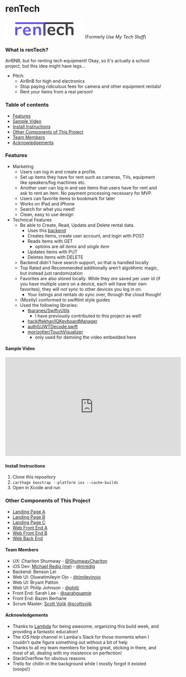 # renTech
![rentech logo](https://github.com/usemytechstuff/Use-My-Tech-Stuff-iOS/blob/master/assets/rentechLogo4.png)
(Formerly *Use My Tech Stuff*)

### What is renTech?
AirBNB, but for renting tech equipment! Okay, so it's actually a school project, but this idea might have legs...

* Pitch:
	* AirBnB for high end electronics
	* Stop paying ridiculous fees for camera and other equipment rentals!
	* Rent your items from a real person!

### Table of contents
* [Features](#features)
* [Sample Video](#samplevideo)
* [Install Instructions](#installinstructions)
* [Other Components of This Project](#othercomponentsofthisproject)
* [Team Members](#teammembers)
* [Acknowledgements](#acknowledgements)

### Features
* Marketing
	* Users can log in and create a profile. 
	* Set up items they have for rent such as cameras, TVs, equipment like speakers/fog machines etc. 
	* Another user can log in and see items that users have for rent and ask to rent an item. No payment processing necessary for MVP.
	* Users can favorite items to bookmark for later
	* Works on iPad and iPhone
	* Search for what you need!
	* Clean, easy to use design
* Technical Features
	* Be able to Create, Read, Update and Delete rental data.
		* Uses this [backend](https://github.com/usemytechstuff/Use-My-Tech-Stuff-BE)
		* Creates items, create user account, and login with POST
		* Reads items with GET
			* options are *all items* and *single item*
		* Updates items with PUT
		* Deletes items with DELETE
	* Backend didn't have search support, so that is handled locally
	* Top Rated and Recommended additionally aren't algotihmic magic, but instead just randomization
	* Favorites are also stored locally. While they *are* saved per user id (if you have multiple users on a device, each will have their own favorites), they will *not* sync to other devices you log in on.
		* Your listings and rentals *do* sync over, through the cloud though!
	* (Mostly) conformed to swiftlint style guides
	* Used the following libraries:
		* [tbaranes/SwiftyUtils](https://github.com/tbaranes/SwiftyUtils)
			* I have previously contributed to this project as well!
		* [hackiftekhar/IQKeyboardManager](https://github.com/hackiftekhar/IQKeyboardManager)
		* [auth0/JWTDecode.swift](https://github.com/auth0/JWTDecode.swift)
		* [morizotter/TouchVisualizer](https://github.com/morizotter/TouchVisualizer)
			* only used for demoing the video embedded here


#### Sample Video
<iframe width="560" height="315" src="https://www.youtube.com/embed/jTYAqBvjlv0" frameborder="0" allow="accelerometer; autoplay; encrypted-media; gyroscope; picture-in-picture" allowfullscreen></iframe>

#### Install Instructions
1. Clone this repository
1. `carthage boostrap --platform ios --cache-builds`
1. Open in Xcode and run

### Other Components of This Project
* [Landing Page A](https://github.com/usemytechstuff/Landing-Page-Bryant)
* [Landing Page B](https://github.com/usemytechstuff/Landing-Page-Philip)
* [Landing Page C](https://github.com/usemytechstuff/Landing-Page-Oluwatimileyin)
* [Web Front End A](https://github.com/usemytechstuff/Use-My-Tech-Stuff-FE-Bazen)
* [Web Front End B](https://github.com/usemytechstuff/Use-My-Tech-Stuff-FE-Sarah)
* [Web Back End](https://github.com/usemytechstuff/Use-My-Tech-Stuff-BE)

#### Team Members
* UX: Chariton Shumway - [@ShumwayChariton](https://twitter.com/ShumwayChariton)
* iOS Dev: [Michael Redig (me)](https://github.com/mredig) - [@mredig](https://twitter.com/mredig)
* Backend: Benson Lei
* Web UI: Oluwatimileyin Ojo - [@timileyinojo](https://twitter.com/timileyinojo)
* Web UI: Bryant Patton
* Web UI: Philip Johnson - [@philjj](https://twitter.com/philjj)
* Front End: Sarah Lee - [@sarahguamie](https://twitter.com/sarahguamie)
* Front End: Bazen Berhane
* Scrum Master: [Scott Vojik](https://github.com/sk-vojik) [@scottvojik](https://twitter.com/scottvojik)

#### Acknowledgements
* Thanks to [Lambda](https://lambdaschool.com/) for being awesome, organizing this build week, and providing a fantastic education!
* The *iOS Help* channel in Lamba's Slack for those moments when I couldn't quite figure something out without a bit of help
* Thanks to all my team members for being great, sticking in there, and most of all, dealing with my insistence on perfection!
* StackOverflow for obvious reasons
* Trello for chillin in the background while I mostly forgot it existed (ooops!)
